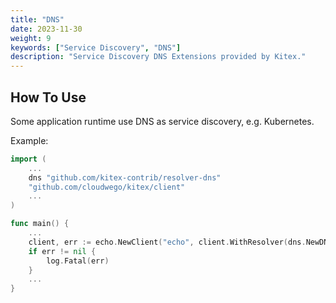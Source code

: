 ```yaml
---
title: "DNS"
date: 2023-11-30
weight: 9
keywords: ["Service Discovery", "DNS"]
description: "Service Discovery DNS Extensions provided by Kitex."
---
```


## How To Use

Some application runtime use DNS as service discovery, e.g. Kubernetes.

Example:

```go
import (
    ...
    dns "github.com/kitex-contrib/resolver-dns"
    "github.com/cloudwego/kitex/client"
    ...
)

func main() {
    ...
    client, err := echo.NewClient("echo", client.WithResolver(dns.NewDNSResolver()))
	if err != nil {
		log.Fatal(err)
	}
    ...
}
```
